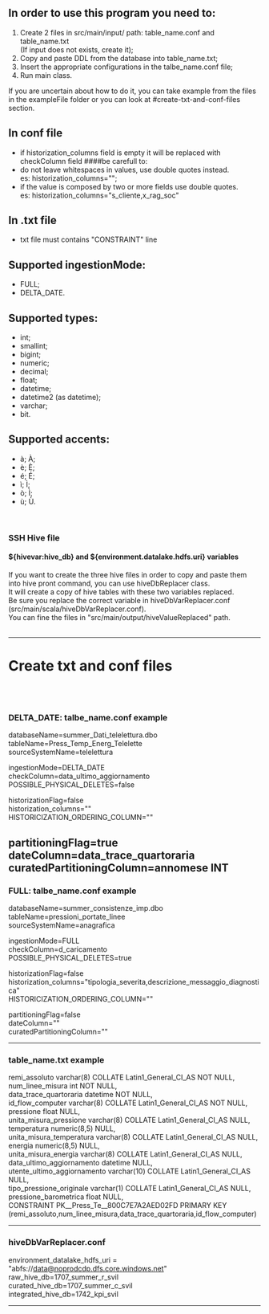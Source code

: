## In order to use this program you need to:
1) Create 2 files in src/main/input/ path: table_name.conf and table_name.txt
   <br>(If input does not exists, create it);
2) Copy and paste DDL from the database into table_name.txt;
3) Insert the appropriate configurations in the talbe_name.conf file;
4) Run main class.

If you are uncertain about how to do it, you can take example from the files in the 
exampleFile folder or you can look at #create-txt-and-conf-files section.

## In conf file 
- if historization_columns field is empty it will be replaced with checkColumn field
####be carefull to:
- do not leave whitespaces in values, use double quotes instead.
<br>es: historization_columns="";
- if the value is composed by two or more fields use double quotes.
<br>es: historization_columns="s_cliente,x_rag_soc"

## In .txt file
- txt file must contains "CONSTRAINT" line
## Supported ingestionMode:
- FULL;
- DELTA_DATE.

## Supported types:
- int;
- smallint;
- bigint;
- numeric;
- decimal;
- float;
- datetime;
- datetime2 (as datetime);
- varchar;
- bit.

## Supported accents:
- à; À;
- è; È;
- é; É;
- ì; Ì;
- ò; Ì;
- ù; Ù.

<br>

### SSH Hive file
#### ${hivevar:hive_db} and ${environment.datalake.hdfs.uri} variables
If you want to create the three hive files in order to copy and paste them into hive pront 
command, you can use hiveDbReplacer class.<br>
It will create a copy of hive tables with these two variables replaced. <br>
Be sure you replace the correct variable in hiveDbVarReplacer.conf (src/main/scala/hiveDbVarReplacer.conf). <br>
You can fine the files in "src/main/output/hiveValueReplaced" path.
<br>
<br>


---
# Create txt and conf files
<br><br>

### DELTA_DATE: talbe_name.conf example
databaseName=summer_Dati_telelettura.dbo<br>
tableName=Press_Temp_Energ_Telelette<br>
sourceSystemName=telelettura<br>

ingestionMode=DELTA_DATE<br>
checkColumn=data_ultimo_aggiornamento<br>
POSSIBLE_PHYSICAL_DELETES=false<br>

historizationFlag=false<br>
historization_columns=""<br>
HISTORICIZATION_ORDERING_COLUMN=""<br>

partitioningFlag=true<br>
dateColumn=data_trace_quartoraria<br>
curatedPartitioningColumn=annomese INT<br>
---
### FULL: talbe_name.conf example
databaseName=summer_consistenze_imp.dbo<br>
tableName=pressioni_portate_linee<br>
sourceSystemName=anagrafica<br>

ingestionMode=FULL<br>
checkColumn=d_caricamento<br>
POSSIBLE_PHYSICAL_DELETES=true<br>

historizationFlag=false<br>
historization_columns="tipologia_severita,descrizione_messaggio_diagnostica"<br>
HISTORICIZATION_ORDERING_COLUMN=""<br>

partitioningFlag=false<br>
dateColumn=""<br>
curatedPartitioningColumn=""<br>

---
### table_name.txt example

remi_assoluto varchar(8) COLLATE Latin1_General_CI_AS NOT NULL,<br>
num_linee_misura int NOT NULL,<br>
data_trace_quartoraria datetime NOT NULL,<br>
id_flow_computer varchar(8) COLLATE Latin1_General_CI_AS NOT NULL,<br>
pressione float NULL,<br>
unita_misura_pressione varchar(8) COLLATE Latin1_General_CI_AS NULL,<br>
temperatura numeric(8,5) NULL,<br>
unita_misura_temperatura varchar(8) COLLATE Latin1_General_CI_AS NULL,<br>
energia numeric(8,5) NULL,<br>
unita_misura_energia varchar(8) COLLATE Latin1_General_CI_AS NULL,<br>
data_ultimo_aggiornamento datetime NULL,<br>
utente_ultimo_aggiornamento varchar(10) COLLATE Latin1_General_CI_AS NULL,<br>
tipo_pressione_originale varchar(1) COLLATE Latin1_General_CI_AS NULL,<br>
pressione_barometrica float NULL,<br>
CONSTRAINT PK__Press_Te__800C7E7A2AED02FD PRIMARY KEY (remi_assoluto,num_linee_misura,data_trace_quartoraria,id_flow_computer)

---
### hiveDbVarReplacer.conf

environment_datalake_hdfs_uri = "abfs://data@noprodcdp.dfs.core.windows.net"<br>
raw_hive_db=1707_summer_r_svil<br>
curated_hive_db=1707_summer_c_svil<br>
integrated_hive_db=1742_kpi_svil<br>

---